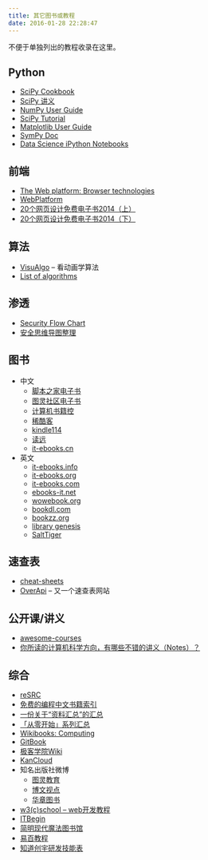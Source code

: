 ```yaml
---
title: 其它图书或教程
date: 2016-01-28 22:28:47
---
```


不便于单独列出的教程收录在这里。

## Python

+ [SciPy Cookbook](http://scipy-cookbook.readthedocs.org/index.html)
+ [SciPy 讲义](https://github.com/cloga/scipy-lecture-notes_cn)
+ [NumPy User Guide](http://docs.scipy.org/doc/numpy-dev/user/)
+ [SciPy Tutorial](http://scipy.github.io/devdocs/tutorial/index.html)
+ [Matplotlib User Guide](http://matplotlib.org/users/index.html)
+ [SymPy Doc](http://docs.sympy.org/latest/index.html)
+ [Data Science iPython Notebooks](https://github.com/donnemartin/data-science-ipython-notebooks)

## 前端

+ [The Web platform: Browser technologies](https://platform.html5.org/)
+ [WebPlatform](https://docs.webplatform.org/wiki/tutorials)
+ [20个网页设计免费电子书2014（上）](http://www.jianshu.com/p/c39c1caa25b6)
+ [20个网页设计免费电子书2014（下）](http://www.jianshu.com/p/4fc08bc158b1)

## 算法

+ [VisuAlgo](http://visualgo.net/) – 看动画学算法
+ [List of algorithms](http://en.wikipedia.org/wiki/List_of_algorithms)

## 渗透

+ [Security Flow Chart](https://github.com/SecWiki/sec-chart)
+ [安全思维导图整理](https://github.com/phith0n/Mind-Map)

## 图书

+ 中文
    + [脚本之家电子书](http://www.jb51.net/books/)
    + [图灵社区电子书](http://www.ituring.com.cn/book/ebook)
    + [计算机书籍控](http://bestcbooks.com/)
    + [稀酷客](http://www.ckook.com/)
    + [kindle114](http://www.kindle114.com/forum.php?mod=forumdisplay&fid=2&filter=typeid&typeid=1&sortid=1)
    + [读远](http://readcolor.com/books?tag=%E8%AE%A1%E7%AE%97%E6%9C%BA)
    + [it-ebooks.cn](http://it-ebooks.cn/)
+ 英文
    + [it-ebooks.info](http://it-ebooks.info/)
    + [it-ebooks.org](http://it-ebooks.org/)
    + [it-ebooks.com](http://www.it-ebooks.com/)
    + [ebooks-it.net](https://www.ebooks-it.net/)
    + [wowebook.org](http://www.wowebook.org/)
    + [bookdl.com](http://bookdl.com/)
    + [bookzz.org](http://bookzz.org/)
    + [library genesis](http://gen.lib.rus.ec/)
    + [SaltTiger](http://www.salttiger.com/)

## 速查表

+ [cheat-sheets](http://www.cheat-sheets.org/)
+ [OverApi](http://overapi.com/) – 又一个速查表网站

## 公开课/讲义

+ [awesome-courses](https://github.com/prakhar1989/awesome-courses)
+ [你所读的计算机科学方向，有哪些不错的讲义（Notes）？](https://www.zhihu.com/question/38300204)

## 综合

+ [reSRC](https://github.com/vhf/resrc)
+ [免费的编程中文书籍索引](https://github.com/justjavac/free-programming-books-zh_CN)
+ [一份关于“资料汇总”的汇总](https://github.com/justjavac/awesome-awesomeness-zh_CN)
+ [「从零开始」系列汇总](https://github.com/justjavac/Programming-Alpha-To-Omega)
+ [Wikibooks: Computing](http://en.wikibooks.org/wiki/Subject:Computing)
+ [GitBook](https://www.gitbook.com/explore)
+ [极客学院Wiki](http://wiki.jikexueyuan.com/)
+ [KanCloud](http://www.kancloud.cn/explore)
+ 知名出版社微博
    + [图灵教育](http://weibo.com/turingbooks)
    + [博文视点](http://weibo.com/broadviewbj)
    + [华章图书](http://weibo.com/hzbookscience)
+ [w3(c)school – web开发教程](http://www.w3cschool.cc)
+ [ITBegin](http://www.itbegin.com/)
+ [简明现代魔法图书馆](http://www.nowamagic.net/librarys/)
+ [易百教程](http://www.yiibai.com/)
+ [知道创宇研发技能表](http://blog.knownsec.com/Knownsec_RD_Checklist/v2.2.html)